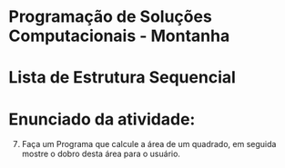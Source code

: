 # Programação de Soluções Computacionais - Montanha

# Lista de Estrutura Sequencial

# Enunciado da atividade:

7. Faça um Programa que calcule a área de um quadrado, em seguida mostre o dobro desta área para o usuário.
